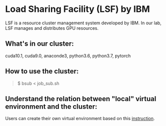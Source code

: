 # Load Sharing Facility (LSF) by IBM
LSF is a resource cluster management system developed by IBM. In our lab, LSF manages and distributes GPU resources. 

## What's in our cluster:
cuda10.1, cuda9.0, anaconde3, python3.6, python3.7, pytorch

## How to use the cluster:
> $ bsub < job_sub.sh
> 
## Understand the relation between "local" virtual environment and the cluster:
Users can create their own virtual environment based on this [instruction](https://github.com/ruiyangqin2016/rmyy_medical_segmentation/blob/main/documents/How_to_use_remote_server.md). 
